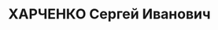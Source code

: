 ---
title: ХАРЧЕНКО Сергей Иванович
description: "Род. в 1908, г. Полтава, украинец, обр.: высшее, б/п. Проживал: г. Иркутск.\
  \ Гл. инженер Иркутского затона Вост.-Сиб. речного пароходства \n  Арестован 25.06.1937.\
  \ Обв. по ст. 58-1а, 9, 11. Приговор: ВК ВС СССР, 25.10.1937 – ВМН. Расстрелян 25.10.1937.\
  \ \n  Реабилитирован 15.03.1960"
---